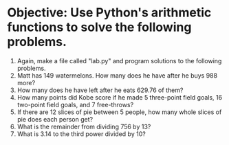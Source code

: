 # Objective: Use Python's arithmetic functions to solve the following problems.

1. Again, make a file called "lab.py" and program solutions to the following problems.
2. Matt has 149 watermelons.  How many does he have after he buys 988 more?
3. How many does he have left after he eats 629.76 of them?
4. How many points did Kobe score if he made 5 three-point field goals, 16 two-point field goals, and 7 free-throws?
5. If there are 12 slices of pie between 5 people, how many whole slices of pie does each person get?
6. What is the remainder from dividing 756 by 13?
7. What is 3.14 to the third power divided by 10?
